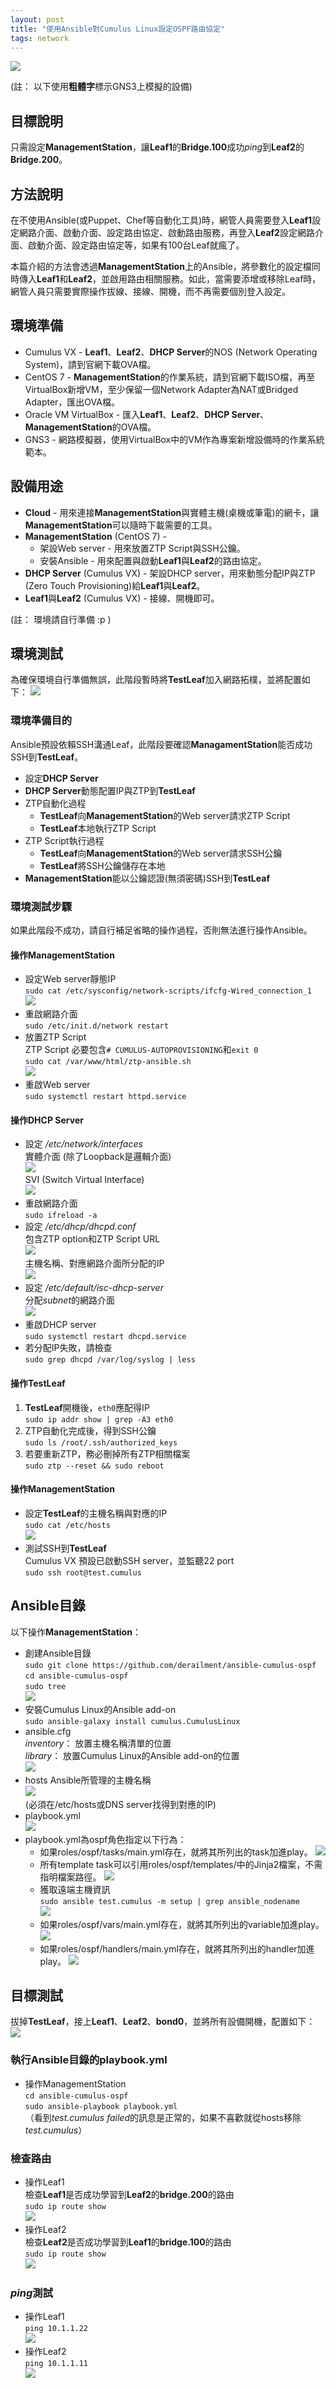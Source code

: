 ```yaml
---
layout: post
title: "使用Ansible對Cumulus Linux設定OSPF路由協定"
tags: network
---
```

![](../../../assets/cumulus/objective_topology.png)

(註： 以下使用**粗體字**標示GNS3上模擬的設備)

## 目標說明
只需設定**ManagementStation**，讓**Leaf1**的**Bridge.100**成功*ping*到**Leaf2**的**Bridge.200**。

## 方法說明
在不使用Ansible(或Puppet、Chef等自動化工具)時，網管人員需要登入**Leaf1**設定網路介面、啟動介面、設定路由協定、啟動路由服務，再登入**Leaf2**設定網路介面、啟動介面、設定路由協定等，如果有100台Leaf就瘋了。

本篇介紹的方法會透過**ManagementStation**上的Ansible，將參數化的設定檔同時傳入**Leaf1**和**Leaf2**，並啟用路由相關服務。如此，當需要添增或移除Leaf時，網管人員只需要實際操作拔線、接線、開機，而不再需要個別登入設定。

## 環境準備
* Cumulus VX - **Leaf1**、**Leaf2**、**DHCP Server**的NOS (Network Operating System)，請到官網下載OVA檔。
* CentOS 7 - **ManagementStation**的作業系統，請到官網下載ISO檔，再至VirtualBox新增VM，至少保留一個Network Adapter為NAT或Bridged Adapter，匯出OVA檔。
* Oracle VM VirtualBox - 匯入**Leaf1**、**Leaf2**、**DHCP Server**、**ManagementStation**的OVA檔。
* GNS3 - 網路模擬器，使用VirtualBox中的VM作為專案新增設備時的作業系統範本。

## 設備用途
* **Cloud** - 用來連接**ManagementStation**與實體主機(桌機或筆電)的網卡，讓**ManagementStation**可以隨時下載需要的工具。
* **ManagementStation** (CentOS 7) - 
  * 架設Web server - 用來放置ZTP Script與SSH公鑰。
  * 安裝Ansible - 用來配置與啟動**Leaf1**與**Leaf2**的路由協定。
* **DHCP Server** (Cumulus VX) - 架設DHCP server，用來動態分配IP與ZTP (Zero Touch Provisioning)給**Leaf1**與**Leaf2**。
* **Leaf1**與**Leaf2** (Cumulus VX) - 接線、開機即可。

(註： 環境請自行準備 :p )

## 環境測試
為確保環境自行準備無誤，此階段暫時將**TestLeaf**加入網路拓樸，並將配置如下：
![](../../../assets/cumulus/test_topology.png)
### 環境準備目的
Ansible預設依賴SSH溝通Leaf，此階段要確認**ManagamentStation**能否成功SSH到**TestLeaf**。
* 設定**DHCP Server**
* **DHCP Server**動態配置IP與ZTP到**TestLeaf**
* ZTP自動化過程
  * **TestLeaf**向**ManagementStation**的Web server請求ZTP Script 
  * **TestLeaf**本地執行ZTP Script
* ZTP Script執行過程
  * **TestLeaf**向**ManagementStation**的Web server請求SSH公鑰 
  * **TestLeaf**將SSH公鑰儲存在本地
* **ManagementStation**能以公鑰認證(無須密碼)SSH到**TestLeaf** 

### 環境測試步驟
如果此階段不成功，請自行補足省略的操作過程，否則無法進行操作Ansible。

#### 操作ManagementStation
* 設定Web server靜態IP  
```sudo cat /etc/sysconfig/network-scripts/ifcfg-Wired_connection_1```  
![](../../../assets/cumulus/ms_int0.png)
* 重啟網路介面  
```sudo /etc/init.d/network restart```
* 放置ZTP Script  
ZTP Script 必要包含```# CUMULUS-AUTOPROVISIONING```和```exit 0```  
```sudo cat /var/www/html/ztp-ansible.sh```  
![](../../../assets/cumulus/ms_ztp0.png)
* 重啟Web server  
```sudo systemctl restart httpd.service```   

#### 操作DHCP Server  
* 設定 */etc/network/interfaces*  
實體介面 (除了Loopback是邏輯介面)  
![](../../../assets/cumulus/dhcp_int0.png)  
SVI (Switch Virtual Interface)  
![](../../../assets/cumulus/dhcp_int1.png)
* 重啟網路介面  
```sudo ifreload -a```  
* 設定 */etc/dhcp/dhcpd.conf*  
包含ZTP option和ZTP Script URL  
![](../../../assets/cumulus/dhcp_conf0.png)  
主機名稱、對應網路介面所分配的IP  
![](../../../assets/cumulus/dhcp_conf1.png)  
* 設定 */etc/default/isc-dhcp-server*  
分配*subnet*的網路介面  
![](../../../assets/cumulus/dhcp_conf2.png)  
* 重啟DHCP server  
```sudo systemctl restart dhcpd.service```  
* 若分配IP失敗，請檢查  
```sudo grep dhcpd /var/log/syslog | less```   

#### 操作TestLeaf  
1. **TestLeaf**開機後，```eth0```應配得IP  
```sudo ip addr show | grep -A3 eth0```  
3. ZTP自動化完成後，得到SSH公鑰  
```sudo ls /root/.ssh/authorized_keys```  
3. 若要重新ZTP，務必刪掉所有ZTP相關檔案  
```sudo ztp --reset && sudo reboot```  

#### 操作ManagementStation  
* 設定**TestLeaf**的主機名稱與對應的IP  
```sudo cat /etc/hosts```  
![](../../../assets/cumulus/ms_etc_hosts.png)  
* 測試SSH到**TestLeaf**  
Cumulus VX 預設已啟動SSH server，並監聽22 port  
```sudo ssh root@test.cumulus```  

## Ansible目錄
以下操作**ManagementStation**： 
* 創建Ansible目錄  
```sudo git clone https://github.com/derailment/ansible-cumulus-ospf```  
```cd ansible-cumulus-ospf```  
```sudo tree```  
![](../../../assets/cumulus/ms_tree.png)  
* 安裝Cumulus Linux的Ansible add-on  
```sudo ansible-galaxy install cumulus.CumulusLinux```  
* ansible.cfg  
*inventory*： 放置主機名稱清單的位置  
*library*： 放置Cumulus Linux的Ansible add-on的位置  
![](../../../assets/cumulus/ms_ansible_cfg.png)  
* hosts 
Ansible所管理的主機名稱  
![](../../../assets/cumulus/ms_hosts.png)  
(必須在/etc/hosts或DNS server找得到對應的IP)  
* playbook.yml  
![](../../../assets/cumulus/ms_playbook.png)  
* playbook.yml為ospf角色指定以下行為：  
  * 如果roles/ospf/tasks/main.yml存在，就將其所列出的task加進play。 
  ![](../../../assets/cumulus/ms_tasks.png)  
  * 所有template task可以引用roles/ospf/templates/中的Jinja2檔案，不需指明檔案路徑。 
  ![](../../../assets/cumulus/ms_templates.png)  
  * 獲取遠端主機資訊  
  ```sudo ansible test.cumulus -m setup | grep ansible_nodename```  
  ![](../../../assets/cumulus/ms_setup.png)
  * 如果roles/ospf/vars/main.yml存在，就將其所列出的variable加進play。 
  ![](../../../assets/cumulus/ms_vars.png)  
  * 如果roles/ospf/handlers/main.yml存在，就將其所列出的handler加進play。 
  ![](../../../assets/cumulus/ms_handlers.png)  

## 目標測試  
拔掉**TestLeaf**，接上**Leaf1**、**Leaf2**、**bond0**，並將所有設備開機，配置如下：  
![](../../../assets/cumulus/objective_test_topology.png)

### 執行Ansible目錄的playbook.yml  
* 操作ManagementStation  
```cd ansible-cumulus-ospf```  
```sudo ansible-playbook playbook.yml```  
（看到*test.cumulus failed*的訊息是正常的，如果不喜歡就從hosts移除*test.cumulus*） 

### 檢查路由  
* 操作Leaf1  
檢查**Leaf1**是否成功學習到**Leaf2**的**bridge.200**的路由  
```sudo ip route show```  
![](../../../assets/cumulus/leaf1_route.png)  
* 操作Leaf2  
檢查**Leaf2**是否成功學習到**Leaf1**的**bridge.100**的路由  
```sudo ip route show```  
![](../../../assets/cumulus/leaf2_route.png)  

### *ping*測試  
* 操作Leaf1  
```ping 10.1.1.22```  
![](../../../assets/cumulus/leaf1_bridge200.png)  
* 操作Leaf2  
```ping 10.1.1.11```  
![](../../../assets/cumulus/leaf2_bridge100.png)  


